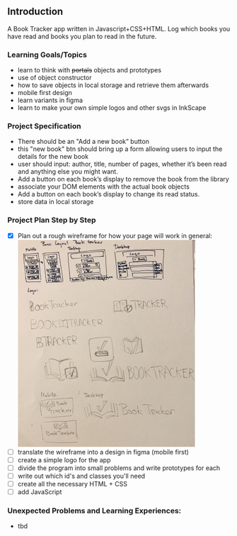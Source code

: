 ## Introduction
A Book Tracker app written in Javascript+CSS+HTML. Log which books you have read and books you plan to read in the future.

### Learning Goals/Topics
- learn to think with ~~portals~~ objects and prototypes
- use of object constructor
- how to save objects in local storage and retrieve them afterwards
- mobile first design
- learn variants in figma
- learn to make your own simple logos and other svgs in InkScape

### Project Specification
- There should be an "Add a new book” button 
- this "new book" btn should bring up a form allowing users to input the details for the new book
- user should input: author, title, number of pages, whether it’s been read and anything else you might want.
- Add a button on each book’s display to remove the book from the library
- associate your DOM elements with the actual book objects
- Add a button on each book’s display to change its read status. 
- store data in local storage

### Project Plan Step by Step
- [x] Plan out a rough wireframe for how your page will work in general: ![Layout Sketch](images/layoutSketch.png)
- [ ] translate the wireframe into a design in figma (mobile first)
- [ ] create a simple logo for the app
- [ ] divide the program into small problems and write prototypes for each
- [ ] write out which id's and classes you'll need
- [ ] create all the necessary HTML + CSS
- [ ] add JavaScript

### Unexpected Problems and Learning Experiences:
- tbd